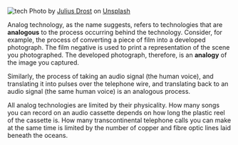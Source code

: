 ![tech](.tech.jpeg)
Photo by [Julius Drost](https://unsplash.com/@juliusdrost?utm_source=unsplash&utm_medium=referral&utm_content=creditCopyText) on [Unsplash](https://unsplash.com/photos/tqdyMlJk7Wk?utm_source=unsplash&utm_medium=referral&utm_content=creditCopyText)

Analog technology, as the name suggests, refers to technologies that are **analogous** to the process occurring behind the technology. Consider, for example, the process of converting a piece of film into a developed photograph. The film negative is used to print a representation of the scene you photographed. The developed photograph, therefore, is an **analogy** of the image you captured.

Similarly, the process of taking an audio signal (the human voice), and translating it into pulses over the telephone wire, and translating back to an audio signal (the same human voice) is an analogous process.

All analog technologies are limited by their physicality. How many songs you can record on an audio cassette depends on how long the plastic reel of the cassette is. How many transcontinental telephone calls you can make at the same time is limited by the number of copper and fibre optic lines laid beneath the oceans.